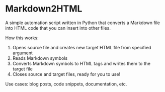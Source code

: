 # Markdown2HTML

A simple automation script written in Python that converts a Markdown file into HTML code that you can insert into other files.

How this works:
1. Opens source file and creates new target HTML file from specified argument
2. Reads Markdown symbols
3. Converts Markdown symbols to HTML tags and writes them to the target file
4. Closes source and target files, ready for you to use!

Use cases: blog posts, code snippets, documentation, etc.
